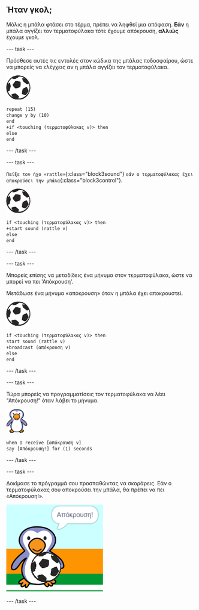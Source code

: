 ## Ήταν γκολ;

Μόλις η μπάλα φτάσει στο τέρμα, πρέπει να ληφθεί μια απόφαση. __Εάν__ η μπάλα αγγίζει τον τερματοφύλακα τότε έχουμε απόκρουση, __αλλιώς__ έχουμε γκολ.

--- task ---

Πρόσθεσε αυτές τις εντολές στον κώδικα της μπάλας ποδοσφαίρου, ώστε να μπορείς να ελέγχεις αν η μπάλα αγγίζει τον τερματοφύλακα.

![αντικείμενο μπάλας](images/football-sprite.png)

```blocks3
repeat (15)
change y by (10)
end
+if <touching (τερματοφύλακας v)> then
else
end
```

--- /task ---

--- task ---

`Παίξε τον ήχο «rattle»`{:class="block3sound"} `εάν ο τερματοφύλακας έχει αποκρούσει την μπάλα`{:class="block3control"}.

![αντικείμενο μπάλας](images/football-sprite.png)

```blocks3
if <touching (τερματοφύλακας v)> then
+start sound (rattle v)
else
end
```

--- /task ---

--- task ---

Μπορείς επίσης να μεταδίδεις ένα μήνυμα στον τερματοφύλακα, ώστε να μπορεί να πει 'Απόκρουση'.

Μετάδωσε ένα μήνυμα «απόκρουση» όταν η μπάλα έχει αποκρουστεί.

![αντικείμενο μπάλας](images/football-sprite.png)

```blocks3
if <touching (τερματοφύλακας v)> then
start sound (rattle v)
+broadcast (απόκρουση v)
else
end
```

--- /task ---

--- task ---

Τώρα μπορείς να προγραμματίσεις τον τερματοφύλακα να λέει "Απόκρουση!" όταν λάβει το μήνυμα.

![αντικείμενο τερματοφύλακα](images/goalie-sprite.png)

```blocks3
when I receive [απόκρουση v]
say [Απόκρουση!] for (1) seconds
```

--- /task ---

--- task ---

Δοκίμασε το πρόγραμμά σου προσπαθώντας να σκοράρεις. Εάν ο τερματοφύλακας σου αποκρούσει την μπάλα, θα πρέπει να πει «Απόκρουση!».

![στιγμιότυπο οθόνης](images/goalie-save-test.png)

--- /task ---
